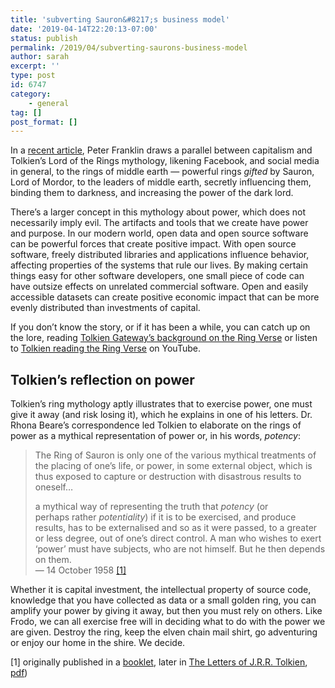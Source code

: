 ```yaml
---
title: 'subverting Sauron&#8217;s business model'
date: '2019-04-14T22:20:13-07:00'
status: publish
permalink: /2019/04/subverting-saurons-business-model
author: sarah
excerpt: ''
type: post
id: 6747
category:
    - general
tag: []
post_format: []
---
```

In a [recent article](https://unherd.com/2019/04/what-tolkien-teaches-us-about-power/), Peter Franklin draws a parallel between capitalism and Tolkien’s Lord of the Rings mythology, likening Facebook, and social media in general, to the rings of middle earth — powerful rings *gifted* by Sauron, Lord of Mordor, to the leaders of middle earth, secretly influencing them, binding them to darkness, and increasing the power of the dark lord.

There’s a larger concept in this mythology about power, which does not necessarily imply evil. The artifacts and tools that we create have power and purpose. In our modern world, open data and open source software can be powerful forces that create positive impact. With open source software, freely distributed libraries and applications influence behavior, affecting properties of the systems that rule our lives. By making certain things easy for other software developers, one small piece of code can have outsize effects on unrelated commercial software. Open and easily accessible datasets can create positive economic impact that can be more evenly distributed than investments of capital.

If you don’t know the story, or if it has been a while, you can catch up on the lore, reading [Tolkien Gateway’s background on the Ring Verse](http://tolkiengateway.net/wiki/Ring_Verse) or listen to [Tolkien reading the Ring Verse](https://www.youtube.com/watch?v=4s59oDfDoI8) on YouTube.

Tolkien’s reflection on power
-----------------------------

Tolkien’s ring mythology aptly illustrates that to exercise power, one must give it away (and risk losing it), which he explains in one of his letters. Dr. Rhona Beare’s correspondence led Tolkien to elaborate on the rings of power as a mythical representation of power or, in his words, *potency*:

> The Ring of Sauron is only one of the various mythical treatments of the placing of one’s life, or power, in some external object, which is thus exposed to capture or destruction with disastrous results to oneself…
> 
>  a mythical way of representing the truth that *potency* (or  
>  perhaps rather *potentiality*) if it is to be exercised, and produce results, has to be externalised and so as it were passed, to a greater or less degree, out of one’s direct control. A man who wishes to exert  
>  ‘power’ must have subjects, who are not himself. But he then depends on them.  
>  — 14 October 1958 [\[1\]](#1)

Whether it is capital investment, the intellectual property of source code, knowledge that you have collected as data or a small golden ring, you can amplify your power by giving it away, but then you must rely on others. Like Frodo, we can all exercise free will in deciding what to do with the power we are given. Destroy the ring, keep the elven chain mail shirt, go adventuring or enjoy our home in the shire. We decide.

  
\[<a name="1">1</a>\] originally published in a [booklet](http://tolkiengateway.net/wiki/J.R.R._Tolkien%27s_Letters_to_Rhona_Beare), later in [The Letters of J.R.R. Tolkien](https://www.goodreads.com/book/show/2327.The_Letters_of_J_R_R_Tolkien), [pdf](https://timedotcom.files.wordpress.com/2014/12/the_letters_of_j.rrtolkien.pdf))